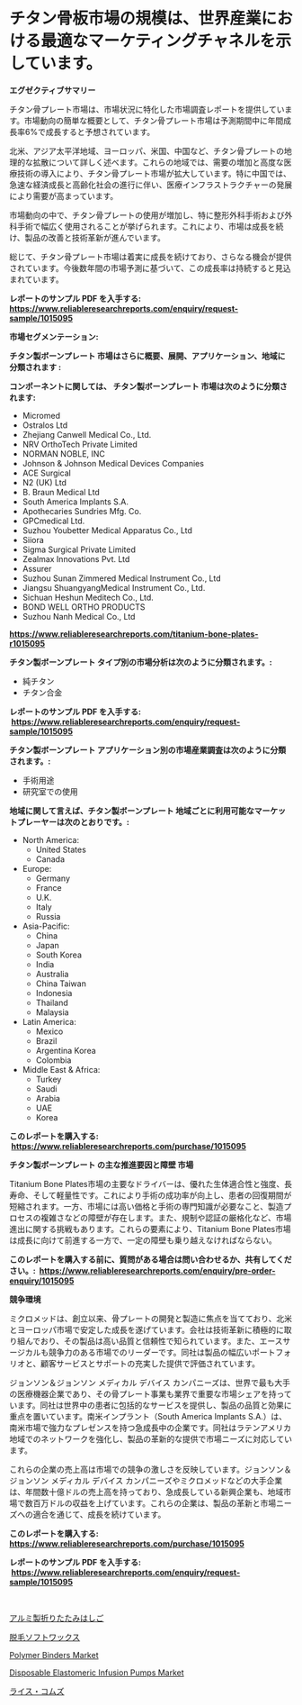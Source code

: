 <p><h1>チタン骨板市場の規模は、世界産業における最適なマーケティングチャネルを示しています。</h1></p><p><strong>エグゼクティブサマリー</strong></p>
<p><p>チタン骨プレート市場は、市場状況に特化した市場調査レポートを提供しています。市場動向の簡単な概要として、チタン骨プレート市場は予測期間中に年間成長率6%で成長すると予想されています。</p><p>北米、アジア太平洋地域、ヨーロッパ、米国、中国など、チタン骨プレートの地理的な拡散について詳しく述べます。これらの地域では、需要の増加と高度な医療技術の導入により、チタン骨プレート市場が拡大しています。特に中国では、急速な経済成長と高齢化社会の進行に伴い、医療インフラストラクチャーの発展により需要が高まっています。</p><p>市場動向の中で、チタン骨プレートの使用が増加し、特に整形外科手術および外科手術で幅広く使用されることが挙げられます。これにより、市場は成長を続け、製品の改善と技術革新が進んでいます。</p><p>総じて、チタン骨プレート市場は着実に成長を続けており、さらなる機会が提供されています。今後数年間の市場予測に基づいて、この成長率は持続すると見込まれています。</p></p>
<p><strong>レポートのサンプル PDF を入手する: <a href="https://www.reliableresearchreports.com/enquiry/request-sample/1015095">https://www.reliableresearchreports.com/enquiry/request-sample/1015095</a></strong></p>
<p><strong>市場セグメンテーション:</strong></p>
<p><strong> チタン製ボーンプレート 市場はさらに概要、展開、アプリケーション、地域に分類されます :</strong></p>
<p><strong>コンポーネントに関しては、 チタン製ボーンプレート 市場は次のように分類されます: &nbsp;</strong></p>
<p><ul><li>Micromed</li><li>Ostralos Ltd</li><li>Zhejiang Canwell Medical Co., Ltd.</li><li>NRV OrthoTech Private Limited</li><li>NORMAN NOBLE, INC</li><li>Johnson & Johnson Medical Devices Companies</li><li>ACE Surgical</li><li>N2 (UK) Ltd</li><li>B. Braun Medical Ltd</li><li>South America Implants S.A.</li><li>Apothecaries Sundries Mfg. Co.</li><li>GPCmedical Ltd.</li><li>Suzhou Youbetter Medical Apparatus Co., Ltd</li><li>Siiora</li><li>Sigma Surgical Private Limited</li><li>Zealmax Innovations Pvt. Ltd</li><li>Assurer</li><li>Suzhou Sunan Zimmered Medical Instrument Co., Ltd</li><li>Jiangsu ShuangyangMedical Instrument Co., Ltd.</li><li>Sichuan Heshun Meditech Co., Ltd.</li><li>BOND WELL ORTHO PRODUCTS</li><li>Suzhou Nanh Medical Co., Ltd</li></ul></p>
<p><strong><a href="https://www.reliableresearchreports.com/titanium-bone-plates-r1015095">https://www.reliableresearchreports.com/titanium-bone-plates-r1015095</a></strong></p>
<p><strong> チタン製ボーンプレート タイプ別の市場分析は次のように分類されます。:</strong></p>
<p><ul><li>純チタン</li><li>チタン合金</li></ul></p>
<p><strong>レポートのサンプル PDF を入手する: &nbsp;<a href="https://www.reliableresearchreports.com/enquiry/request-sample/1015095">https://www.reliableresearchreports.com/enquiry/request-sample/1015095</a></strong></p>
<p><strong> チタン製ボーンプレート アプリケーション別の市場産業調査は次のように分類されます。:</strong></p>
<p><ul><li>手術用途</li><li>研究室での使用</li></ul></p>
<p><strong>地域に関して言えば、チタン製ボーンプレート 地域ごとに利用可能なマーケットプレーヤーは次のとおりです。:</strong></p>
<p><ul>
    <li>
        North America:
        <ul>
            <li>United States</li>
            <li>Canada</li>
        </ul>
    </li>
    <li>
        Europe:
        <ul>
            <li>Germany</li>
            <li>France</li>
            <li>U.K.</li>
            <li>Italy</li>
            <li>Russia</li>
        </ul>
    </li>
    <li>
        Asia-Pacific:
        <ul>
            <li>China</li>
            <li>Japan</li>
            <li>South Korea</li>
            <li>India</li>
            <li>Australia</li>
            <li>China Taiwan</li>
            <li>Indonesia</li>
            <li>Thailand</li>
            <li>Malaysia</li>
        </ul>
    </li>
    <li>
        Latin America:
        <ul>
            <li>Mexico</li>
            <li>Brazil</li>
            <li>Argentina Korea</li>
            <li>Colombia</li>
        </ul>
    </li>
    <li>
        Middle East & Africa:
        <ul>
            <li>Turkey</li>
            <li>Saudi</li>
            <li>Arabia</li>
            <li>UAE</li>
            <li>Korea</li>
        </ul>
    </li>
    </ul></p>
<p><strong>このレポートを購入する: &nbsp;<a href="https://www.reliableresearchreports.com/purchase/1015095">https://www.reliableresearchreports.com/purchase/1015095</a></strong></p>
<p><strong>チタン製ボーンプレート の主な推進要因と障壁 市場</strong></p>
<p><p>Titanium Bone Plates市場の主要なドライバーは、優れた生体適合性と強度、長寿命、そして軽量性です。これにより手術の成功率が向上し、患者の回復期間が短縮されます。一方、市場には高い価格と手術の専門知識が必要なこと、製造プロセスの複雑さなどの障壁が存在します。また、規制や認証の厳格化など、市場進出に関する挑戦もあります。これらの要素により、Titanium Bone Plates市場は成長に向けて前進する一方で、一定の障壁も乗り越えなければならない。</p></p>
<p><strong>このレポートを購入する前に、質問がある場合は問い合わせるか、共有してください。:&nbsp; <a href="https://www.reliableresearchreports.com/enquiry/pre-order-enquiry/1015095">https://www.reliableresearchreports.com/enquiry/pre-order-enquiry/1015095</a></strong></p>
<p><strong>競争環境</strong></p>
<p><p>ミクロメッドは、創立以来、骨プレートの開発と製造に焦点を当てており、北米とヨーロッパ市場で安定した成長を遂げています。会社は技術革新に積極的に取り組んでおり、その製品は高い品質と信頼性で知られています。また、エースサージカルも競争力のある市場でのリーダーです。同社は製品の幅広いポートフォリオと、顧客サービスとサポートの充実した提供で評価されています。</p><p>ジョンソン＆ジョンソン メディカル デバイス カンパニーズは、世界で最も大手の医療機器企業であり、その骨プレート事業も業界で重要な市場シェアを持っています。同社は世界中の患者に包括的なサービスを提供し、製品の品質と効果に重点を置いています。南米インプラント（South America Implants S.A.）は、南米市場で強力なプレゼンスを持つ急成長中の企業です。同社はラテンアメリカ地域でのネットワークを強化し、製品の革新的な提供で市場ニーズに対応しています。</p><p>これらの企業の売上高は市場での競争の激しさを反映しています。ジョンソン＆ジョンソン メディカル デバイス カンパニーズやミクロメッドなどの大手企業は、年間数十億ドルの売上高を持っており、急成長している新興企業も、地域市場で数百万ドルの収益を上げています。これらの企業は、製品の革新と市場ニーズへの適合を通じて、成長を続けています。</p></p>
<p><strong>このレポートを購入する: &nbsp; <a href="https://www.reliableresearchreports.com/purchase/1015095">https://www.reliableresearchreports.com/purchase/1015095</a></strong></p>
<p><strong>レポートのサンプル PDF を入手する: &nbsp;<a href="https://www.reliableresearchreports.com/enquiry/request-sample/1015095">https://www.reliableresearchreports.com/enquiry/request-sample/1015095</a></strong><strong></strong></p>
<p>&nbsp;</p>
<p><p><a href="https://medium.com/@demarcuskuhlman/%E3%82%A2%E3%83%AB%E3%83%9F%E3%83%8B%E3%82%A6%E3%83%A0%E8%A3%BD%E6%8A%98%E3%82%8A%E3%81%9F%E3%81%9F%E3%81%BF%E3%81%AF%E3%81%97%E3%81%94%E5%B8%82%E5%A0%B4-%E5%B8%82%E5%A0%B4cagr-%E5%B8%82%E5%A0%B4%E5%8B%95%E5%90%91-%E6%88%90%E9%95%B7%E6%88%A6%E7%95%A5%E3%81%AB%E9%96%A2%E3%81%99%E3%82%8B%E6%83%85%E5%A0%B1-c4da88ac751c">アルミ製折りたたみはしご</a></p><p><a href="https://medium.com/@adaming121/%E8%84%B1%E6%AF%9B%E3%82%BD%E3%83%95%E3%83%88%E3%83%AF%E3%83%83%E3%82%AF%E3%82%B9%E5%B8%82%E5%A0%B4-%E5%B8%82%E5%A0%B4cagr-%E5%B8%82%E5%A0%B4%E3%83%88%E3%83%AC%E3%83%B3%E3%83%89-%E6%88%90%E9%95%B7%E6%88%A6%E7%95%A5%E3%81%AB%E9%96%A2%E3%81%99%E3%82%8B%E6%83%85%E5%A0%B1-e515fd00f5c8">脱毛ソフトワックス</a></p><p><a href="https://www.linkedin.com/pulse/polymer-binders-market-offer-valuable-insights-size-share-tojae?trackingId=cztZLifGIj7Zd9iXanaz%2Bw%3D%3D">Polymer Binders Market</a></p><p><a href="https://github.com/arionmp/Market-Research-Report-List-2/blob/main/disposable-elastomeric-infusion-pumps-market.md">Disposable Elastomeric Infusion Pumps Market</a></p><p><a href="https://github.com/schmahlson/Market-Research-Report-List-1/blob/main/497305823672.md">ライス・コムズ</a></p></p>